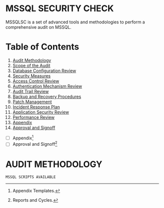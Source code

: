 # MSSQL SECURITY CHECK

MSSQLSC is a set of advanced tools and methodologies to perform a comprehensive audit on MSSQL.

# Table of Contents
1. [Audit Methodology](#audit-methodology)
2. [Scope of the Audit](#scope-of-the-audit)
3. [Database Configuration Review](#database-configuration-review)
4. [Security Measures](#security-measures)
5. [Access Control Review](#access-control-review)
6. [Authentication Mechanism Review](#authentication-mechanism-review)
7. [Audit Trail Review](#audit-trail-review)
8. [Backup and Recovery Procedures](#backup-and-recovery-procedures)
9. [Patch Management](#patch-management)
10. [Incident Response Plan](#incident-response-plan)
11. [Application Security Review](#application-security-review)
12. [Performance Review](#performance-review)
13. [Appendix](#appendix)
14. [Approval and Signoff](#approval-and-signoff)

- [ ] Appendix[^1]
- [ ] Approval and Signoff[^2]

# AUDIT METHODOLOGY




```
MSSQL SCRIPTS AVAILABLE
```





[^1]: Appendix Templates.
[^2]: Reports and Cycles.
